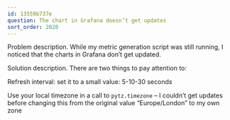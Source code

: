 ```yaml
---
id: 13559b737e
question: The chart in Grafana doesn’t get updates
sort_order: 2020
---
```


Problem description. While my metric generation script was still running, I noticed that the charts in Grafana don’t get updated.

Solution description. There are two things to pay attention to:

Refresh interval: set it to a small value: 5-10-30 seconds

Use your local timezone in a call to `pytz.timezone` – I couldn’t get updates before changing this from the original value “Europe/London” to my own zone

